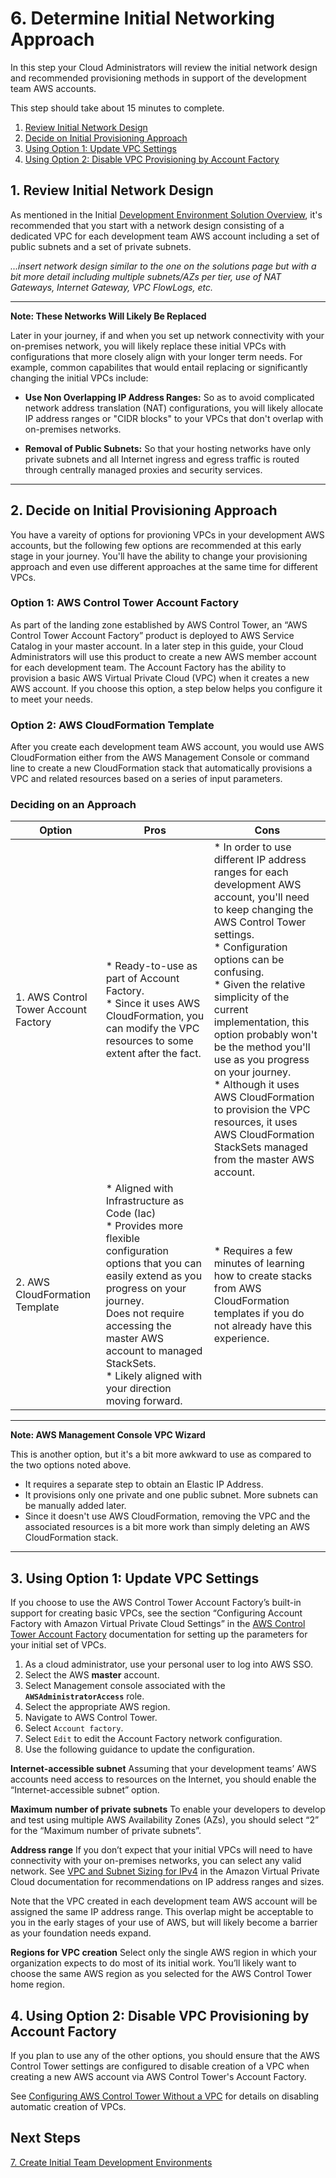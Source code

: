 # 6. Determine Initial Networking Approach

In this step your Cloud Administrators will review the initial network design and recommended provisioning methods in support of the development team AWS accounts.

This step should take about 15 minutes to complete.

1. [Review Initial Network Design](#1-review-initial-network-design)
2. [Decide on Initial Provisioning Approach](#2-decide-on-initial-provisioning-approach)
3. [Using Option 1: Update VPC Settings](#3-using-option-1-update-vpc-settings)
4. [Using Option 2: Disable VPC Provisioning by Account Factory](#4-using-option-2-disable-vpc-provisioning-by-account-factory)
 

## 1. Review Initial Network Design

As mentioned in the Initial [Development Environment Solution Overview](1-2-solution.md#vpc-network-for-each-development-team-aws-account), it's recommended that you start with a network design consisting of a dedicated VPC for each development team AWS account including a set of public subnets and a set of private subnets.

*...insert network design similar to the one on the solutions page but with a bit more detail including multiple subnets/AZs per tier, use of NAT Gateways, Internet Gateway, VPC FlowLogs, etc.*

---
**Note: These Networks Will Likely Be Replaced**

Later in your journey, if and when you set up network connectivity with your on-premises network, you will likely replace these initial VPCs with configurations that more closely align with your longer term needs. For example, common capabilites that would entail replacing or significantly changing the initial VPCs include:

* **Use Non Overlapping IP Address Ranges:** So as to avoid complicated network address translation (NAT) configurations, you will likely allocate IP address ranges or "CIDR blocks" to your VPCs that don't overlap with on-premises networks.

* **Removal of Public Subnets:** So that your hosting networks have only private subnets and all Internet ingress and egress traffic is routed through centrally managed proxies and security services.

---

## 2. Decide on Initial Provisioning Approach

You have a vareity of options for provioning VPCs in your development AWS accounts, but the following few options are recommended at this early stage in your journey. You'll have the ability to change your provisioning approach and even use different approaches at the same time for different VPCs.
 
### Option 1: AWS Control Tower Account Factory

As part of the landing zone established by AWS Control Tower, an “AWS Control Tower Account Factory” product is deployed to AWS Service Catalog in your master account.  In a later step in this guide, your Cloud Administrators will use this product to create a new AWS member account for each development team. The Account Factory has the ability to provision a basic AWS Virtual Private Cloud (VPC) when it creates a new AWS account. If you choose this option, a step below helps you configure it to meet your needs.

### Option 2: AWS CloudFormation Template

After you create each development team AWS account, you would use AWS CloudFormation either from the AWS Management Console or command line to create a new CloudFormation stack that automatically provisions a VPC and related resources based on a series of input parameters.

### Deciding on an Approach

|Option|Pros|Cons|
|------|----|----|
|1. AWS Control Tower Account Factory|* Ready-to-use as part of Account Factory.<br>* Since it uses AWS CloudFormation, you can modify the VPC resources to some extent after the fact.|* In order to use different IP address ranges for each development AWS account, you'll need to keep changing the AWS Control Tower settings.<br>* Configuration options can be confusing.<br>* Given the relative simplicity of the current implementation, this option probably won't be the method you'll use as you progress on your journey.<br>* Although it uses AWS CloudFormation to provision the VPC resources, it uses AWS CloudFormation StackSets managed from the master AWS account.|
|2. AWS CloudFormation Template|* Aligned with Infrastructure as Code (Iac)<br>* Provides more flexible configuration options that you can easily extend as you progress on your journey.<br>Does not require accessing the master AWS account to managed StackSets.<br>* Likely aligned with your direction moving forward.|* Requires a few minutes of learning how to create stacks from AWS CloudFormation templates if you do not already have this experience.|

---
**Note: AWS Management Console VPC Wizard**

This is another option, but it's a bit more awkward to use as compared to the two options noted above.

* It requires a separate step to obtain an Elastic IP Address.
* It provisions only one private and one public subnet. More subnets can be manually added later.
* Since it doesn't use AWS CloudFormation, removing the VPC and the associated resources is a bit more work than simply deleting an AWS CloudFormation stack.

---

## 3. Using Option 1: Update VPC Settings

If you choose to use the AWS Control Tower Account Factory’s built-in support for creating basic VPCs, see the section “Configuring Account Factory with Amazon Virtual Private Cloud Settings” in the [AWS Control Tower Account Factory](https://docs.aws.amazon.com/controltower/latest/userguide/account-factory.html) documentation for setting up the parameters for your initial set of VPCs. 

1. As a cloud administrator, use your personal user to log into AWS SSO.
2. Select the AWS **master** account.
3. Select Management console associated with the **`AWSAdministratorAccess`** role.
4. Select the appropriate AWS region.
5. Navigate to AWS Control Tower.
6. Select `Account factory`.
7. Select `Edit` to edit the Account Factory network configuration.
8. Use the following guidance to update the configuration.

**Internet-accessible subnet**
Assuming that your development teams’ AWS accounts need access to resources on the Internet, you should enable the “Internet-accessible subnet” option.

**Maximum number of private subnets**
To enable your developers to develop and test using multiple AWS Availability Zones (AZs), you should select “2” for the “Maximum number of private subnets”.

**Address range**
If you don’t expect that your initial VPCs will need to have connectivity with your on-premises networks, you can select any valid network. See [VPC and Subnet Sizing for IPv4](https://docs.aws.amazon.com/vpc/latest/userguide//VPC_Subnets.html#vpc-sizing-ipv4) in the Amazon Virtual Private Cloud documentation for recommendations on IP address ranges and sizes. 

Note that the VPC created in each development team AWS account will be assigned the same IP address range. This overlap might be acceptable to you in the early stages of your use of AWS, but will likely become a barrier as your foundation needs expand.

**Regions for VPC creation**
 Select only the single AWS region in which your organization expects to do most of its initial work. You’ll likely want to choose the same AWS region as you selected for the AWS Control Tower home region.

## 4. Using Option 2: Disable VPC Provisioning by Account Factory 

If you plan to use any of the other options, you should ensure that the AWS Control Tower settings are configured to disable creation of a VPC when creating a new AWS account via AWS Control Tower's Account Factory. 

See [Configuring AWS Control Tower Without a VPC](https://docs.aws.amazon.com/controltower/latest/userguide/configure-without-vpc.html) for details on disabling automatic creation of VPCs.

 ## Next Steps

[7. Create Initial Team Development Environments](2-7-create-team-dev-environments.md)
